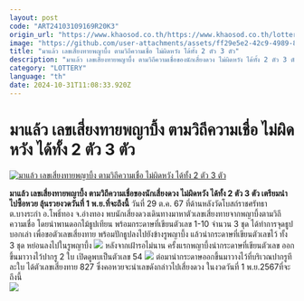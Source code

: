 ```yaml
---
layout: post
code: "ART24103109169R20K3"
origin_url: "https://www.khaosod.co.th/https://www.khaosod.co.th/lottery/news_9481163"
image: "https://github.com/user-attachments/assets/ff29e5e2-42c9-4989-8723-da0cddc3979f"
title: "มาแล้ว เลขเสี่ยงทายพญาบึ้ง ตามวิถีความเชื่อ ไม่ผิดหวัง ได้ทั้ง 2 ตัว 3 ตัว"
description: "มาแล้ว เลขเสี่ยงทายพญาบึ้ง ตามวิถีความเชื่อของนักเสี่ยงดวง ไม่ผิดหวัง ได้ทั้ง 2 ตัว 3 ตัว เตรียมนำไปซื้อหวย ลุ้นรวยงวดวันที่ 1 พ.ย.ที่จะถึงนี้ "
category: "LOTTERY"
language: "th"
date: 2024-10-31T11:08:33.920Z
---
```


# มาแล้ว เลขเสี่ยงทายพญาบึ้ง ตามวิถีความเชื่อ ไม่ผิดหวัง ได้ทั้ง 2 ตัว 3 ตัว

[![มาแล้ว เลขเสี่ยงทายพญาบึ้ง ตามวิถีความเชื่อ ไม่ผิดหวัง ได้ทั้ง 2 ตัว 3 ตัว](https://www.khaosod.co.th/wpapp/uploads/2024/10/number-4.jpg "มาแล้ว เลขเสี่ยงทายพญาบึ้ง ตามวิถีความเชื่อ ไม่ผิดหวัง ได้ทั้ง 2 ตัว 3 ตัว")](https://www.khaosod.co.th/wpapp/uploads/2024/10/number-4.jpg)

**มาแล้ว เลขเสี่ยงทายพญาบึ้ง ตามวิถีความเชื่อของนักเสี่ยงดวง ไม่ผิดหวัง ได้ทั้ง 2 ตัว 3 ตัว เตรียมนำไปซื้อหวย ลุ้นรวยงวดวันที่ 1 พ.ย.ที่จะถึงนี้**
วันที่ 29 ต.ค. 67 ที่ด้านหลังวัดโบสถ์ราชศรัทธา ต.บางระกำ อ.โพธิ์ทอง จ.อ่างทอง พบนักเสี่ยงดวงเดินทางมาหาตัวเลขเสี่ยงทายจากพญาบึ้งตามวิถีความเชื่อ โดยนำพานดอกไม้ธูปเทียน พร้อมกระดาษที่เขียนตัวเลข 1-10 จำนวน 3 ชุด ได้ทำการจุดธูปบอกเล่า เพื่อขอตัวเลขเสี่ยงทาย พร้อมปักธูปลงไปยังข้างรูพญาบึ้ง แล้วนำกระดาษที่เขียนตัวเลขไว้ ทั้ง 3 ชุด หย่อนลงไปในรูพญาบึ้ง
[![](https://www.khaosod.co.th/wpapp/uploads/2024/10/1_2xTAahT-696x392.jpg)](https://www.khaosod.co.th/wpapp/uploads/2024/10/1_2xTAahT.jpg)
หลังจากเฝ้ารอไม่นาน ครั้งแรกพญาบึ้งนำกระดาษที่เขียนตัวเลข ออกขึ้นมาวางไว้ปากรู 2 ใบ เปิดดูพบเป็นตัวเลข 54
[![](https://www.khaosod.co.th/wpapp/uploads/2024/10/3_VW6D6Sw-696x392.jpg)](https://www.khaosod.co.th/wpapp/uploads/2024/10/3_VW6D6Sw.jpg)
ต่อมานำกระดาษออกขึ้นมาวางไว้ที่บริเวณปากรูทีละใบ ได้ตัวเลขเสี่ยงทาย 827 ซึ่งคอหวยจะนำเลขดังกล่าวไปเสี่ยงดวง ในงวดวันที่ 1 พ.ย.2567ที่จะถึงนี้  
[![](https://www.khaosod.co.th/wpapp/uploads/2024/10/10_Ep8spGD-696x392.jpg)](https://www.khaosod.co.th/wpapp/uploads/2024/10/10_Ep8spGD.jpg)